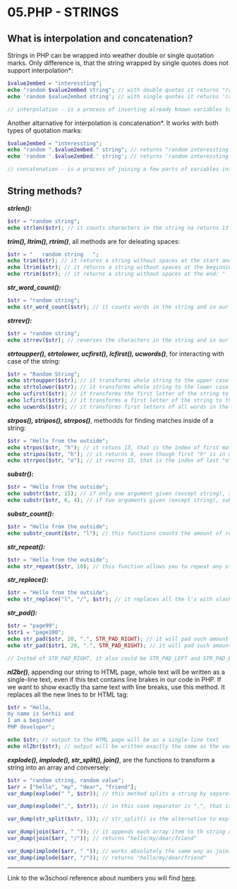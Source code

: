 # 05.PHP - STRINGS

## What is interpolation and concatenation?
Strings in PHP can be wrapped into weather double or single quotation marks. Only difference is, that the string wrapped by single quotes does not support interpolation*:

```php
$value2embed = "interessting";
echo "random $value2embed string"; // with double quotes it returns "random interessting string"
echo 'random $value2embed string'; // with single quotes it returns 'random $value2embed string'

// interpolation - is a process of inserting already known variables to the string. In PHP exist two syntaxes for it: first - just a name of variable: $value2embed, and second - with curly braces: {$value2embed}
```

Another altarnative for interpolation is concatenation*. It works with both types of quotation marks:

```php
$value2embed = "interessting";
echo "random ".$value2embed." string"; // returns "random interessting string"
echo 'random '.$value2embed.' string'; // returns 'random interessting string'

// concatenation - is a process of joining a few parts of variables into one. Syntax for concatenation in PHP uses simply a dot (.)
```


## String methods?

***strlen():***
```php
$str = "random string";
echo strlen($str); // it counts characters in the string na returns 13
```

***trim(), ltrim(), rtrim()***, all methods are for deleating spaces:
```php
$str = "   random string   ";
echo trim($str); // it returns a string without spaces at the start and at the end: "random string"
echo ltrim($str); // it returns a string without spaces at the beginning: "random string   "
echo rtrim($str); // it returns a string without spaces at the end: "   random string"
```

***str_word_count():***
```php
$str = "random string";
echo str_word_count($str); // it counts words in the string and in our situation returns 2
```

***strrev():***
```php
$str = "random string";
echo strrev($str); // reverses the characters in the string and in our situation returns "gnirts modnar"
```

***strtoupper(), strtolower, ucfirst(), lcfirst(), ucwords()***, for interacting with case of the string:
```php
$str = "Random String";
echo strtoupper($str); // it transforms whole string to the upper case and returns RANDOM STRING
echo strtolower($str); // it transforms whole string to the lower case and returns random string
echo ucfirst($str); // it transforms the first letter of the string to the upper case and returns "Random String"
echo lcfirst($str); // it transforms a first letter of the string to the lower case and returns "random String"
echo ucwords($str); // it transforms first letters of all words in the string and in our situation doesn't bring changes to it: "Random String"
```

***strpos(), stripos(), strrpos()***, methodds for finding matches inside of a string:
```php
$str = "Hello from the outside";
echo strpos($str, "h"); // it retuns 13, that is the index of first match found. It doesn't grab first "h" from "Hello", because it is in uppercase. This function is case-sensitive
echo stripos($str, "h"); // it returns 0, even though first "h" is in uppercase, stripos() ignores it
echo strrpos($str, "o"); // it reurns 15, that is the index of last "o" found. 
```

***substr():***
```php
$str = "Hello from the outside";
echo substr($str, 15); // if only one argument given (except string), substring will be cut from index which is our second argument (it is 15) to the end, in our case it returns "outside"
echo substr($str, 6, 4); // if two arguments given (except string), substring will be started cuting from index which is our second argument, and this string will have length which equals to our third argument. In our case it returns "from"
```

***substr_count():***
```php
$str = "Hello from the outside";
echo substr_count($str, "l"); // this functions counts the amount of repetition of given substring and in our case returns 2
```

***str_repeat():***
```php
$str = "Hello from the outside";
echo str_repeat($str, 10); // this function allows you to repeat any string so many times you want. In our case it is 13 and it returns "Hello from the outsideHello from the outsideHello from the outsideHello from the outsideHello from the outsideHello from the outsideHello from the outsideHello from the outsideHello from the outsideHello from the outside"
```

***str_replace():***
```php
$str = "Hello from the outside";
echo str_replace("l", "/", $str); // it replaces all the l's with slashes and returns "He//o from the outside"
```

***str_pad():***
```php
$str = "page99";
$str1 = "page100";
echo str_pad($str, 20, ".", STR_PAD_RIGHT); // it will pad such amount of dots to the right side of value, so it makes a length of 20 characters. In our case it returns "page99.............."
echo str_pad($str1, 20, ".", STR_PAD_RIGHT); // it will pad such amount of dots to the right side of value, so it makes a length of 20 characters. In our case it returns "page100............."

// Insted of STR_PAD_RIGHT, it also could be STR_PAD_LEFT and STR_PAD_BOTH
```

***nl2br()***, appending our string to HTML page, whole text will be written as a single-line text, even if this text contains line brakes in our code in PHP. If we want to show exactly tha same text with line breaks, use this method. It replaces all the new lines to br HTML tag:
```php
$str = "Hello, 
my name is Serhii and 
I am a beginner 
PHP developer";

echo $str; // output to the HTML page will be as a single-line text
echo nl2br($str); // output will be written exactly the same as the variable $str
```

***explode(), implode(), str_split(), join()***, are the functions to transform a string into an array and conversely:
```php
$str = "random string, random value";
$arr = ["hello", "my", "dear", "friend"];
var_dump(explode(" ", $str)); // this method splits a string by separetor and returns an array: [0]=> string(6)"random"[1]=> string(7)"string," [2]=> string(6)"random" [3]=> string(5)"value". Separator can't be empty

var_dump(explode(",", $str)); // in this case separator is ",", that is why it returns [0]=> string(13)"random string [1]=> string(13)" random value"

var_dump(str_split($str, 1)); // str_split() is the alternative to explode() function and it works a bit different. It cuts string not by given separator, but it cuts the string for chuncs, length of wich we type as a second argument (in our case it is 1). It returns a huge array with every letter as separate item of it: ["r", "a", "n", "d", "o", "m" (and so on...)]

var_dump(join($arr, " ")); // it appends each array item to th string and pastes a separator: "hello my dear friend"
var_dump(join($arr, "/")); // returns "hello/my/dear/friend"

var_dump(implode($arr, " ")); // works absolutely the same way as join() method and returns "hello my dear friend"
var_dump(implode($arr, "/")); // returns "hello/my/dear/friend"

```


___
Link to the w3school reference about numbers you will find 
<a href="https://www.w3schools.com/php/php_ref_string.asp">here</a>.
